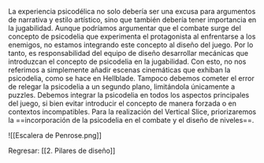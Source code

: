
La experiencia psicodélica no solo debería ser una excusa para argumentos de narrativa y estilo artístico, sino que también debería tener importancia en la jugabilidad. Aunque podríamos argumentar que el combate surge del concepto de psicodelia que experimenta el protagonista al enfrentarse a los enemigos, no estamos integrando este concepto al diseño del juego. Por lo tanto, es responsabilidad del equipo de diseño desarrollar mecánicas que introduzcan el concepto de psicodelia en la jugabilidad. Con esto, no nos referimos a simplemente añadir escenas cinemáticas que exhiban la psicodelia, como se hace en Hellblade. Tampoco debemos cometer el error de relegar la psicodelia a un segundo plano, limitándola únicamente a puzzles. Debemos integrar la psicodelia en todos los aspectos principales del juego, si bien evitar introducir el concepto de manera forzada o en contextos incompatibles. Para la realización del Vertical Slice, priorizaremos la ==incorporación de la psicodelia en el combate y el diseño de niveles==.

![[Escalera de Penrose.png]]


Regresar: [[2. Pilares de diseño]]